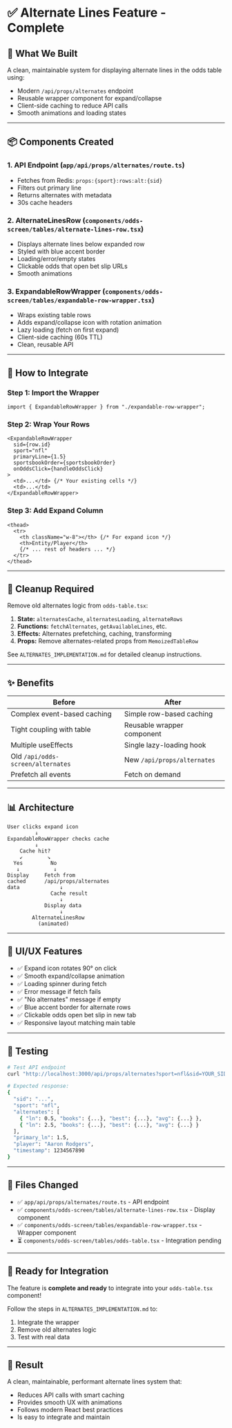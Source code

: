 # ✅ Alternate Lines Feature - Complete

## 🎯 What We Built

A clean, maintainable system for displaying alternate lines in the odds table using:
- Modern `/api/props/alternates` endpoint
- Reusable wrapper component for expand/collapse
- Client-side caching to reduce API calls
- Smooth animations and loading states

---

## 📦 Components Created

### 1. **API Endpoint** (`app/api/props/alternates/route.ts`)
- Fetches from Redis: `props:{sport}:rows:alt:{sid}`
- Filters out primary line
- Returns alternates with metadata
- 30s cache headers

### 2. **AlternateLinesRow** (`components/odds-screen/tables/alternate-lines-row.tsx`)
- Displays alternate lines below expanded row
- Styled with blue accent border
- Loading/error/empty states
- Clickable odds that open bet slip URLs
- Smooth animations

### 3. **ExpandableRowWrapper** (`components/odds-screen/tables/expandable-row-wrapper.tsx`)
- Wraps existing table rows
- Adds expand/collapse icon with rotation animation
- Lazy loading (fetch on first expand)
- Client-side caching (60s TTL)
- Clean, reusable API

---

## 🔧 How to Integrate

### Step 1: Import the Wrapper

```tsx
import { ExpandableRowWrapper } from "./expandable-row-wrapper";
```

### Step 2: Wrap Your Rows

```tsx
<ExpandableRowWrapper
  sid={row.id}
  sport="nfl"
  primaryLine={1.5}
  sportsbookOrder={sportsbookOrder}
  onOddsClick={handleOddsClick}
>
  <td>...</td> {/* Your existing cells */}
  <td>...</td>
</ExpandableRowWrapper>
```

### Step 3: Add Expand Column

```tsx
<thead>
  <tr>
    <th className="w-8"></th> {/* For expand icon */}
    <th>Entity/Player</th>
    {/* ... rest of headers ... */}
  </tr>
</thead>
```

---

## 🧹 Cleanup Required

Remove old alternates logic from `odds-table.tsx`:

1. **State:** `alternatesCache`, `alternatesLoading`, `alternateRows`
2. **Functions:** `fetchAlternates`, `getAvailableLines`, etc.
3. **Effects:** Alternates prefetching, caching, transforming
4. **Props:** Remove alternates-related props from `MemoizedTableRow`

See `ALTERNATES_IMPLEMENTATION.md` for detailed cleanup instructions.

---

## ✨ Benefits

| Before | After |
|--------|-------|
| Complex event-based caching | Simple row-based caching |
| Tight coupling with table | Reusable wrapper component |
| Multiple useEffects | Single lazy-loading hook |
| Old `/api/odds-screen/alternates` | New `/api/props/alternates` |
| Prefetch all events | Fetch on demand |

---

## 📊 Architecture

```
User clicks expand icon
         ↓
ExpandableRowWrapper checks cache
         ↓
    Cache hit?
    ↙        ↘
  Yes         No
   ↓           ↓
Display     Fetch from
cached      /api/props/alternates
data             ↓
              Cache result
                 ↓
            Display data
                 ↓
        AlternateLinesRow
          (animated)
```

---

## 🎨 UI/UX Features

- ✅ Expand icon rotates 90° on click
- ✅ Smooth expand/collapse animation
- ✅ Loading spinner during fetch
- ✅ Error message if fetch fails
- ✅ "No alternates" message if empty
- ✅ Blue accent border for alternate rows
- ✅ Clickable odds open bet slip in new tab
- ✅ Responsive layout matching main table

---

## 🧪 Testing

```bash
# Test API endpoint
curl "http://localhost:3000/api/props/alternates?sport=nfl&sid=YOUR_SID_HERE"

# Expected response:
{
  "sid": "...",
  "sport": "nfl",
  "alternates": [
    { "ln": 0.5, "books": {...}, "best": {...}, "avg": {...} },
    { "ln": 2.5, "books": {...}, "best": {...}, "avg": {...} }
  ],
  "primary_ln": 1.5,
  "player": "Aaron Rodgers",
  "timestamp": 1234567890
}
```

---

## 📝 Files Changed

- ✅ `app/api/props/alternates/route.ts` - API endpoint
- ✅ `components/odds-screen/tables/alternate-lines-row.tsx` - Display component
- ✅ `components/odds-screen/tables/expandable-row-wrapper.tsx` - Wrapper component
- ⏳ `components/odds-screen/tables/odds-table.tsx` - Integration pending

---

## 🚀 Ready for Integration

The feature is **complete and ready** to integrate into your `odds-table.tsx` component!

Follow the steps in `ALTERNATES_IMPLEMENTATION.md` to:
1. Integrate the wrapper
2. Remove old alternates logic
3. Test with real data

---

## 🎉 Result

A clean, maintainable, performant alternate lines system that:
- Reduces API calls with smart caching
- Provides smooth UX with animations
- Follows modern React best practices
- Is easy to integrate and maintain


